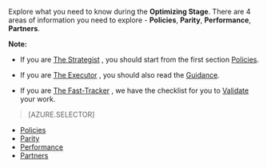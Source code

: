 Explore what you need to know during the **Optimizing Stage**. There are 4 areas of information you need to explore - **Policies**, **Parity**, **Performance**, **Partners**.

**Note:**

- If you are [The Strategist](/solutions/global-customer/target-personas/) , you should start from the first section [Policies](/solutions/global-customer/optimizing/explore/policies/).

- If you are [The Executor](/solutions/global-customer/target-personas/) , you should also read the [Guidance](/solutions/global-customer/optimizing/guidance/policies/).

- If you are [The Fast-Tracker](/solutions/global-customer/target-personas/) , we have the checklist for you to [Validate](/solutions/global-customer/optimizing/validate/) your work.

> [AZURE.SELECTOR]
- [Policies](/solutions/global-customer/optimizing/explore/policies/)
- [Parity](/solutions/global-customer/optimizing/explore/parity/)
- [Performance](/solutions/global-customer/optimizing/explore/performance/)
- [Partners](/solutions/global-customer/optimizing/explore/partners/)